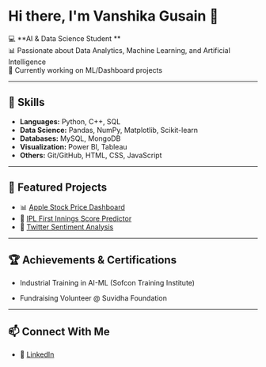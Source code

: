 # Hi there, I'm Vanshika Gusain 👋  

💻 **AI & Data Science Student **  
📊 Passionate about Data Analytics, Machine Learning, and Artificial Intelligence  
🌱 Currently  working on ML/Dashboard projects  

---

## 🚀 Skills  
- **Languages:** Python, C++, SQL  
- **Data Science:** Pandas, NumPy, Matplotlib, Scikit-learn  
- **Databases:** MySQL, MongoDB  
- **Visualization:** Power BI, Tableau  
- **Others:** Git/GitHub, HTML, CSS, JavaScript  

---

## 📌 Featured Projects  
- 📊 [Apple Stock Price Dashboard](https://github.com/yourusername/apple-stock-dashboard)  
- 🤖 [IPL First Innings Score Predictor](https://github.com/yourusername/ipl-score-predictor)  
- 🧠 [Twitter Sentiment Analysis](https://github.com/yourusername/twitter-sentiment-analysis)  

---

## 🏆 Achievements & Certifications  
- Industrial Training in AI-ML (Sofcon Training Institute)  
 
- Fundraising Volunteer @ Suvidha Foundation  

---

## 📫 Connect With Me  
- 💼 [LinkedIn](https://www.linkedin.com/in/vanshika-gusain-52aa47256)  
  


